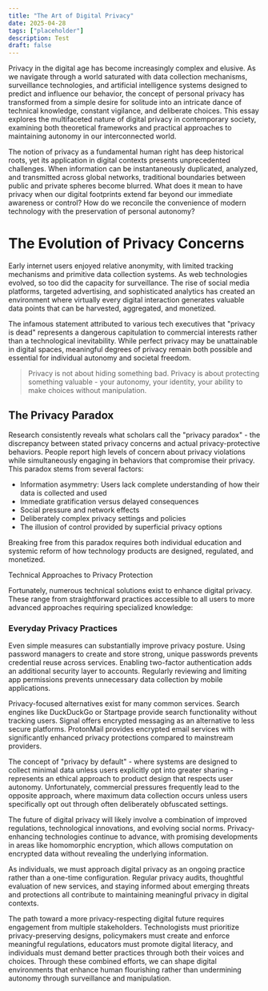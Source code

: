 ```yaml
---
title: "The Art of Digital Privacy"
date: 2025-04-28
tags: ["placeholder"]
description: Test
draft: false
---
```


Privacy in the digital age has become increasingly complex and elusive. As we navigate through a world saturated with data collection mechanisms, surveillance technologies, and artificial intelligence systems designed to predict and influence our behavior, the concept of personal privacy has transformed from a simple desire for solitude into an intricate dance of technical knowledge, constant vigilance, and deliberate choices. This essay explores the multifaceted nature of digital privacy in contemporary society, examining both theoretical frameworks and practical approaches to maintaining autonomy in our interconnected world.
          
<!--more-->

The notion of privacy as a fundamental human right has deep historical roots, yet its application in digital contexts presents unprecedented challenges. When information can be instantaneously duplicated, analyzed, and transmitted across global networks, traditional boundaries between public and private spheres become blurred. What does it mean to have privacy when our digital footprints extend far beyond our immediate awareness or control? How do we reconcile the convenience of modern technology with the preservation of personal autonomy?

# The Evolution of Privacy Concerns
          
Early internet users enjoyed relative anonymity, with limited tracking mechanisms and primitive data collection systems. As web technologies evolved, so too did the capacity for surveillance. The rise of social media platforms, targeted advertising, and sophisticated analytics has created an environment where virtually every digital interaction generates valuable data points that can be harvested, aggregated, and monetized.
          
The infamous statement attributed to various tech executives that "privacy is dead" represents a dangerous capitulation to commercial interests rather than a technological inevitability. While perfect privacy may be unattainable in digital spaces, meaningful degrees of privacy remain both possible and essential for individual autonomy and societal freedom.
          
>Privacy is not about hiding something bad. Privacy is about protecting something valuable - your autonomy, your identity, your ability to make choices without manipulation.
          
## The Privacy Paradox
          
Research consistently reveals what scholars call the "privacy paradox" - the discrepancy between stated privacy concerns and actual privacy-protective behaviors. People report high levels of concern about privacy violations while simultaneously engaging in behaviors that compromise their privacy. This paradox stems from several factors:

- Information asymmetry: Users lack complete understanding of how their data is collected and used
- Immediate gratification versus delayed consequences
- Social pressure and network effects
- Deliberately complex privacy settings and policies
- The illusion of control provided by superficial privacy options
          
Breaking free from this paradox requires both individual education and systemic reform of how technology products are designed, regulated, and monetized.
          
Technical Approaches to Privacy Protection
          
Fortunately, numerous technical solutions exist to enhance digital privacy. These range from straightforward practices accessible to all users to more advanced approaches requiring specialized knowledge:
          
### Everyday Privacy Practices
          
Even simple measures can substantially improve privacy posture. Using password managers to create and store strong, unique passwords prevents credential reuse across services. Enabling two-factor authentication adds an additional security layer to accounts. Regularly reviewing and limiting app permissions prevents unnecessary data collection by mobile applications.
          
Privacy-focused alternatives exist for many common services. Search engines like DuckDuckGo or Startpage provide search functionality without tracking users. Signal offers encrypted messaging as an alternative to less secure platforms. ProtonMail provides encrypted email services with significantly enhanced privacy protections compared to mainstream providers.
          
The concept of "privacy by default" - where systems are designed to collect minimal data unless users explicitly opt into greater sharing - represents an ethical approach to product design that respects user autonomy. Unfortunately, commercial pressures frequently lead to the opposite approach, where maximum data collection occurs unless users specifically opt out through often deliberately obfuscated settings.
          
The future of digital privacy will likely involve a combination of improved regulations, technological innovations, and evolving social norms. Privacy-enhancing technologies continue to advance, with promising developments in areas like homomorphic encryption, which allows computation on encrypted data without revealing the underlying information.
          
As individuals, we must approach digital privacy as an ongoing practice rather than a one-time configuration. Regular privacy audits, thoughtful evaluation of new services, and staying informed about emerging threats and protections all contribute to maintaining meaningful privacy in digital contexts.

The path toward a more privacy-respecting digital future requires engagement from multiple stakeholders. Technologists must prioritize privacy-preserving designs, policymakers must create and enforce meaningful regulations, educators must promote digital literacy, and individuals must demand better practices through both their voices and choices. Through these combined efforts, we can shape digital environments that enhance human flourishing rather than undermining autonomy through surveillance and manipulation.